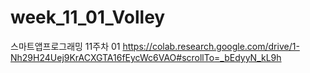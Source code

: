 # week_11_01_Volley
스마트앱프로그래밍 11주차 01
https://colab.research.google.com/drive/1-Nh29H24Uej9KrACXGTA16fEycWc6VAO#scrollTo=_bEdyyN_kL9h
